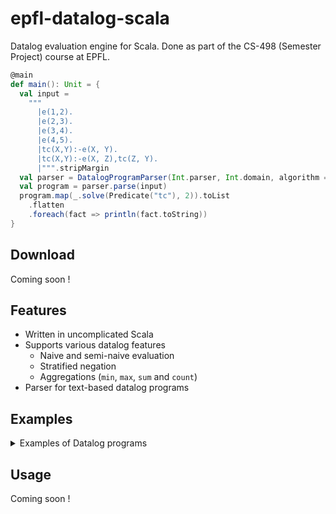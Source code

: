# epfl-datalog-scala

Datalog evaluation engine for Scala.
Done as part of the CS-498 (Semester Project) course at EPFL.

```scala
@main
def main(): Unit = {
  val input =
    """
      |e(1,2).
      |e(2,3).
      |e(3,4).
      |e(4,5).
      |tc(X,Y):-e(X, Y).
      |tc(X,Y):-e(X, Z),tc(Z, Y).
      |""".stripMargin
  val parser = DatalogProgramParser(Int.parser, Int.domain, algorithm = SemiNaive, engine = ExecutionEngine.staged)
  val program = parser.parse(input)
  program.map(_.solve(Predicate("tc"), 2)).toList
    .flatten
    .foreach(fact => println(fact.toString))
}

```

## Download

Coming soon !

## Features

+ Written in uncomplicated Scala
+ Supports various datalog features
    - Naive and semi-naive evaluation
    - Stratified negation
    - Aggregations (`min`, `max`, `sum` and `count`)
+ Parser for text-based datalog programs

## Examples

<details>
<summary>Examples of Datalog programs</summary>
<ul>
<li><a href="./src/test/resources/examples/agg_distinct/program.dl">agg_distinct</a></li>
<li><a href="./src/test/resources/examples/neg/program.dl">neg</a></li>
<li><a href="./src/test/resources/examples/tc/program.dl">tc</a></li>
<li><a href="./src/test/resources/examples/tc_neg/program.dl">tc_neg</a></li>
</ul>
</details>

## Usage

Coming soon !
